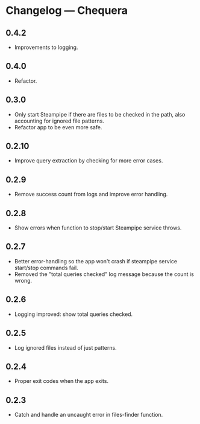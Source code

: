 # Changelog — Chequera

## 0.4.2

- Improvements to logging.

## 0.4.0

- Refactor.

## 0.3.0

- Only start Steampipe if there are files to be checked in the path, also accounting for ignored file patterns.
- Refactor app to be even more safe.

## 0.2.10

- Improve query extraction by checking for more error cases.

## 0.2.9

- Remove success count from logs and improve error handling.

## 0.2.8

- Show errors when function to stop/start Steampipe service throws.

## 0.2.7

- Better error-handling so the app won't crash if steampipe service start/stop commands fail.
- Removed the "total queries checked" log message because the count is wrong.

## 0.2.6

- Logging improved: show total queries checked.

## 0.2.5

- Log ignored files instead of just patterns.

## 0.2.4

- Proper exit codes when the app exits.

## 0.2.3

- Catch and handle an uncaught error in files-finder function.
